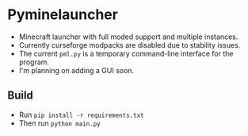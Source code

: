 # Pyminelauncher

- Minecraft launcher with full moded support and multiple instances.
- Currently curseforge modpacks are disabled due to stability issues.
- The current `pml.py` is a temporary command-line interface for the program.
- I'm planning on adding a GUI soon.

## Build

- Run `pip install -r requirements.txt`
- Then run `python main.py`
